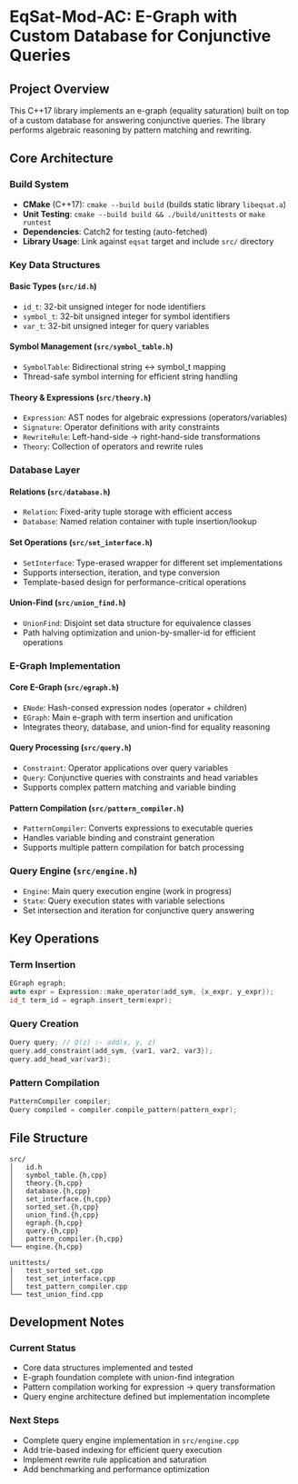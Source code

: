 # EqSat-Mod-AC: E-Graph with Custom Database for Conjunctive Queries

## Project Overview
This C++17 library implements an e-graph (equality saturation) built on top of a custom database for answering conjunctive queries.
The library performs algebraic reasoning by pattern matching and rewriting.

## Core Architecture

### Build System
- **CMake** (C++17): `cmake --build build` (builds static library `libeqsat.a`)
- **Unit Testing**: `cmake --build build && ./build/unittests` or `make runtest`
- **Dependencies**: Catch2 for testing (auto-fetched)
- **Library Usage**: Link against `eqsat` target and include `src/` directory

### Key Data Structures

#### Basic Types (`src/id.h`)
- `id_t`: 32-bit unsigned integer for node identifiers
- `symbol_t`: 32-bit unsigned integer for symbol identifiers
- `var_t`: 32-bit unsigned integer for query variables

#### Symbol Management (`src/symbol_table.h`)
- `SymbolTable`: Bidirectional string ↔ symbol_t mapping
- Thread-safe symbol interning for efficient string handling

#### Theory & Expressions (`src/theory.h`)
- `Expression`: AST nodes for algebraic expressions (operators/variables)
- `Signature`: Operator definitions with arity constraints
- `RewriteRule`: Left-hand-side → right-hand-side transformations
- `Theory`: Collection of operators and rewrite rules

### Database Layer

#### Relations (`src/database.h`)
- `Relation`: Fixed-arity tuple storage with efficient access
- `Database`: Named relation container with tuple insertion/lookup

#### Set Operations (`src/set_interface.h`)
- `SetInterface`: Type-erased wrapper for different set implementations
- Supports intersection, iteration, and type conversion
- Template-based design for performance-critical operations

#### Union-Find (`src/union_find.h`)
- `UnionFind`: Disjoint set data structure for equivalence classes
- Path halving optimization and union-by-smaller-id for efficient operations

### E-Graph Implementation

#### Core E-Graph (`src/egraph.h`)
- `ENode`: Hash-consed expression nodes (operator + children)
- `EGraph`: Main e-graph with term insertion and unification
- Integrates theory, database, and union-find for equality reasoning

#### Query Processing (`src/query.h`)
- `Constraint`: Operator applications over query variables
- `Query`: Conjunctive queries with constraints and head variables
- Supports complex pattern matching and variable binding

#### Pattern Compilation (`src/pattern_compiler.h`)
- `PatternCompiler`: Converts expressions to executable queries
- Handles variable binding and constraint generation
- Supports multiple pattern compilation for batch processing

### Query Engine (`src/engine.h`)
- `Engine`: Main query execution engine (work in progress)
- `State`: Query execution states with variable selections
- Set intersection and iteration for conjunctive query answering

## Key Operations

### Term Insertion
```cpp
EGraph egraph;
auto expr = Expression::make_operator(add_sym, {x_expr, y_expr});
id_t term_id = egraph.insert_term(expr);
```

### Query Creation
```cpp
Query query; // Q(z) :- add(x, y, z)
query.add_constraint(add_sym, {var1, var2, var3});
query.add_head_var(var3);
```

### Pattern Compilation
```cpp
PatternCompiler compiler;
Query compiled = compiler.compile_pattern(pattern_expr);
```

## File Structure
```
src/
│   id.h
│   symbol_table.{h,cpp}
│   theory.{h,cpp}
│   database.{h,cpp}
│   set_interface.{h,cpp}
│   sorted_set.{h,cpp}
│   union_find.{h,cpp}
│   egraph.{h,cpp}
│   query.{h,cpp}
│   pattern_compiler.{h,cpp}
└── engine.{h,cpp}

unittests/
│   test_sorted_set.cpp
│   test_set_interface.cpp
│   test_pattern_compiler.cpp
└── test_union_find.cpp
```

## Development Notes

### Current Status
- Core data structures implemented and tested
- E-graph foundation complete with union-find integration
- Pattern compilation working for expression → query transformation
- Query engine architecture defined but implementation incomplete

### Next Steps
- Complete query engine implementation in `src/engine.cpp`
- Add trie-based indexing for efficient query execution
- Implement rewrite rule application and saturation
- Add benchmarking and performance optimization
